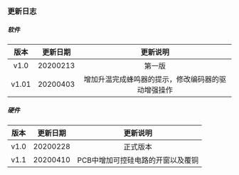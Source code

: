 ### 更新日志

##### 软件
版本 | 更新日期 | 更新说明
:-:|:-:|:-:
v1.0 | 20200213 | 第一版
v1.01 | 20200403 | 增加升温完成蜂鸣器的提示，修改编码器的驱动增强操作



##### 硬件
版本 | 更新日期 | 更新说明
:-:|:-:|:-:
v1.0 | 20200228 | 正式版本
v1.1 | 20200410 | PCB中增加可控硅电路的开窗以及覆铜